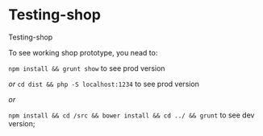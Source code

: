 # Testing-shop
Testing-shop

To see working shop prototype, you nead to:

`npm install && grunt show`
to see prod version

_or_
`cd dist && php -S localhost:1234`
to see prod version

_or_

`npm install && cd /src && bower install && cd ../ && grunt`
to see dev version;
